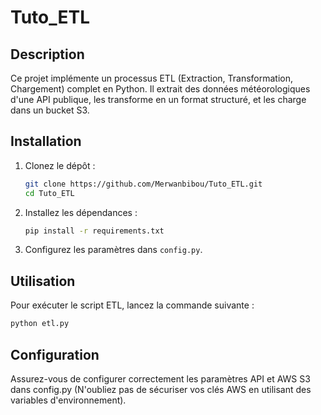 
# Tuto_ETL

## Description
Ce projet implémente un processus ETL (Extraction, Transformation, Chargement) complet en Python. Il extrait des données météorologiques d'une API publique, les transforme en un format structuré, et les charge dans un bucket S3.

## Installation

1. Clonez le dépôt :
    ```bash
    git clone https://github.com/Merwanbibou/Tuto_ETL.git
    cd Tuto_ETL
    ```

2. Installez les dépendances :
    ```bash
    pip install -r requirements.txt
    ```

3. Configurez les paramètres dans `config.py`.

## Utilisation

Pour exécuter le script ETL, lancez la commande suivante :
```bash
python etl.py
```

## Configuration

Assurez-vous de configurer correctement les paramètres API et AWS S3 dans config.py (N'oubliez pas de sécuriser vos clés AWS en utilisant des variables d'environnement).








